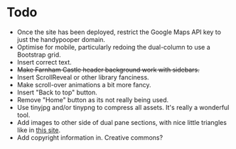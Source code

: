 # Todo

* Once the site has been deployed, restrict the Google Maps API key to just the handypooper domain.
* Optimise for mobile, particularly redoing the dual-column to use a Bootstrap grid.
* Insert correct text.
* ~~Make Farnham Castle header background work with sidebars.~~
* Insert ScrollReveal or other library fanciness.
* Make scroll-over animations a bit more fancy.
* Insert "Back to top" button.
* Remove "Home" button as its not really being used.
* Use tinyjpg and/or tinypng to compress all assets. It's really a wonderful tool.
* Add images to other side of dual pane sections, with nice little triangles like in [this site](http://lsproductions.com/).
* Add copyright information in. Creative commons?
